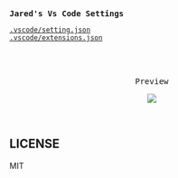 
<samp><b>Jared's Vs Code Settings</b></samp>

[`.vscode/setting.json`](./.vscode/setting.json)<br>
[`.vscode/extensions.json`](./.vscode/extensions.json)<br>

<br>
<br>
<p align="center"><samp>Preview</samp></p>

<p align="center">
<img src="https://user-images.githubusercontent.com/16913636/179459229-3122a748-e6e9-4f00-9f57-7fa293bc1c71.png" />
</p>

<br>

## LICENSE

MIT
